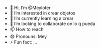 - 👋 Hi, I’m @Meyloter
- 👀 I’m interested in crear objetos 
- 🌱 I’m currently learning a crear 
- 💞️ I’m looking to collaborate on lo q pueda 
- 📫 How to reach 
- 😄 Pronouns: Mey
- ⚡ Fun fact: ...

<!---
Meyloter/Meyloter is a ✨ special ✨ repository because its `README.md` (this file) appears on your GitHub profile.
You can click the Preview link to take a look at your changes.
--->
